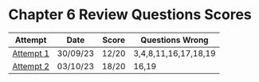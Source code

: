 #  Chapter 6 Review Questions Scores

| Attempt| Date | Score | Questions Wrong |
| -------|----- |------| ----------------|
| [Attempt 1](/src/review_questions/chapter_6/attempt_1/) | 30/09/23 | 12/20 | 3,4,8,11,16,17,18,19 |
| [Attempt 2](/src/review_questions/chapter_6/attempt_2/) | 03/10/23 | 18/20 | 16,19 |
